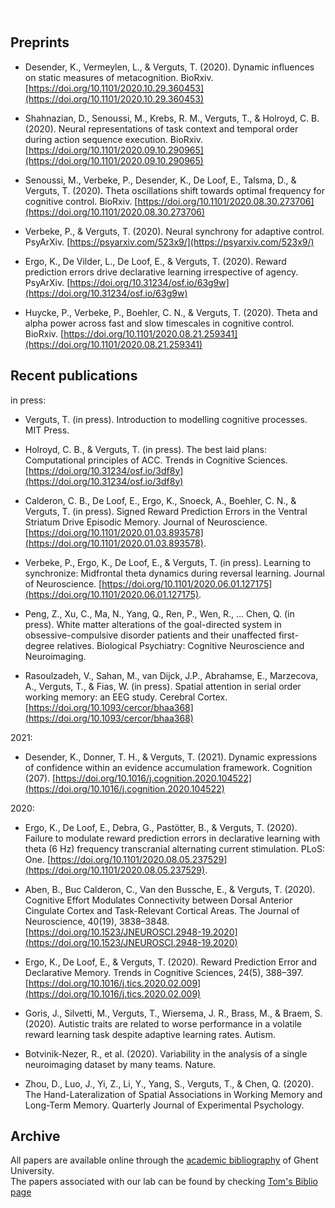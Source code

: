 <font color='white'>filler text</font>

## Preprints


- Desender, K., Vermeylen, L., & Verguts, T. (2020). Dynamic influences on static measures of metacognition. BioRxiv. [https://doi.org/10.1101/2020.10.29.360453](https://doi.org/10.1101/2020.10.29.360453)

- Shahnazian, D., Senoussi, M., Krebs, R. M., Verguts, T., & Holroyd, C. B. (2020). Neural representations of task context and temporal order during action sequence execution. BioRxiv. [https://doi.org/10.1101/2020.09.10.290965](https://doi.org/10.1101/2020.09.10.290965)
 
- Senoussi, M., Verbeke, P., Desender, K., De Loof, E., Talsma, D., & Verguts, T. (2020). Theta oscillations shift towards optimal frequency for cognitive control. BioRxiv. [https://doi.org/10.1101/2020.08.30.273706](https://doi.org/10.1101/2020.08.30.273706)

- Verbeke, P., & Verguts, T. (2020). Neural synchrony for adaptive control. PsyArXiv. [https://psyarxiv.com/523x9/](https://psyarxiv.com/523x9/)

- Ergo, K., De Vilder, L., De Loof, E., & Verguts, T. (2020). Reward prediction errors drive declarative learning irrespective of agency. PsyArXiv. [https://doi.org/10.31234/osf.io/63g9w](https://doi.org/10.31234/osf.io/63g9w)

- Huycke, P., Verbeke, P., Boehler, C. N., & Verguts, T. (2020). Theta and alpha power across fast and slow timescales in cognitive control. BioRxiv. [https://doi.org/10.1101/2020.08.21.259341](https://doi.org/10.1101/2020.08.21.259341)



## Recent publications

in press:

- Verguts, T. (in press). Introduction to modelling cognitive processes. MIT Press.

- Holroyd, C. B., & Verguts, T. (in press). The best laid plans: Computational principles of ACC. Trends in Cognitive Sciences.
[https://doi.org/10.31234/osf.io/3df8y](https://doi.org/10.31234/osf.io/3df8y)

- Calderon, C. B., De Loof, E., Ergo, K., Snoeck, A., Boehler, C. N., & Verguts, T. (in press). Signed Reward Prediction Errors in the Ventral Striatum Drive Episodic Memory. Journal of Neuroscience. [https://doi.org/10.1101/2020.01.03.893578](https://doi.org/10.1101/2020.01.03.893578).

- Verbeke, P., Ergo, K., De Loof, E., & Verguts, T. (in press). Learning to synchronize: Midfrontal theta dynamics during reversal learning. Journal of Neuroscience. [https://doi.org/10.1101/2020.06.01.127175](https://doi.org/10.1101/2020.06.01.127175). 

- Peng, Z., Xu, C., Ma, N., Yang, Q., Ren, P., Wen, R., … Chen, Q. (in press). White matter alterations of the goal-directed system in obsessive-compulsive disorder patients and their unaffected first-degree relatives. Biological Psychiatry: Cognitive Neuroscience and Neuroimaging.

- Rasoulzadeh, V., Sahan, M., van Dijck, J.P., Abrahamse, E., Marzecova, A., Verguts, T., & Fias, W. (in press). Spatial attention in serial order working memory: an EEG study. Cerebral Cortex. [https://doi.org/10.1093/cercor/bhaa368](https://doi.org/10.1093/cercor/bhaa368)


2021:
- Desender, K., Donner, T. H., & Verguts, T. (2021). Dynamic expressions of confidence within an evidence accumulation framework. Cognition (207). [https://doi.org/10.1016/j.cognition.2020.104522](https://doi.org/10.1016/j.cognition.2020.104522)


2020:

- Ergo, K., De Loof, E., Debra, G., Pastötter, B., & Verguts, T. (2020). Failure to modulate reward prediction errors in declarative learning with theta (6 Hz) frequency transcranial alternating current stimulation. PLoS: One. [https://doi.org/10.1101/2020.08.05.237529](https://doi.org/10.1101/2020.08.05.237529). 

- Aben, B., Buc Calderon, C., Van den Bussche, E., & Verguts, T. (2020). Cognitive Effort Modulates Connectivity between Dorsal Anterior Cingulate Cortex and Task-Relevant Cortical Areas. The Journal of Neuroscience, 40(19), 3838–3848. [https://doi.org/10.1523/JNEUROSCI.2948-19.2020](https://doi.org/10.1523/JNEUROSCI.2948-19.2020)

- Ergo, K., De Loof, E., & Verguts, T. (2020). Reward Prediction Error and Declarative Memory. Trends in Cognitive Sciences, 24(5), 388–397. [https://doi.org/10.1016/j.tics.2020.02.009](https://doi.org/10.1016/j.tics.2020.02.009)

- Goris, J., Silvetti, M., Verguts, T., Wiersema, J. R., Brass, M., & Braem, S. (2020). Autistic traits are related to worse performance in a volatile reward learning task despite adaptive learning rates. Autism.

- Botvinik-Nezer, R., et  al. (2020). Variability in the analysis of a single neuroimaging dataset by many teams. Nature.

- Zhou, D., Luo, J., Yi, Z., Li, Y., Yang, S., Verguts, T., & Chen, Q. (2020). The Hand-Lateralization of Spatial Associations in Working Memory and Long-Term Memory. Quarterly Journal of Experimental Psychology.


## Archive

All papers are available online through the [academic bibliography](https://biblio.ugent.be/) of Ghent University.   
The papers associated with our lab can be found by checking [Tom's Biblio page](https://biblio.ugent.be/publication?text=verguts+tom)

